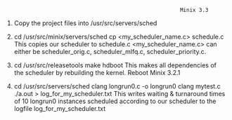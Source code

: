 															Minix 3.3

1.  Copy the project files into /usr/src/servers/sched

2.  cd /usr/src/minix/servers/sched
	cp <my_scheduler_name.c> schedule.c 
	This copies our scheduler to schedule.c
	<my_scheduler_name.c> can either be scheduler_orig.c, scheduler_mlfq.c, scheduler_priority.c. 

3. 	cd /usr/src/releasetools
	make hdboot
	This makes all dependencies of the scheduler by rebuilding the kernel.
	Reboot Minix 3.2.1

4.  cd /usr/src/servers/sched
	clang longrun0.c -o longrun0 
	clang mytest.c 
	./a.out > log_for_my_scheduler.txt
	This writes waiting & turnaround times of 10 longrun0 instances scheduled according to our scheduler to the logfile log_for_my_scheduler.txt
	
